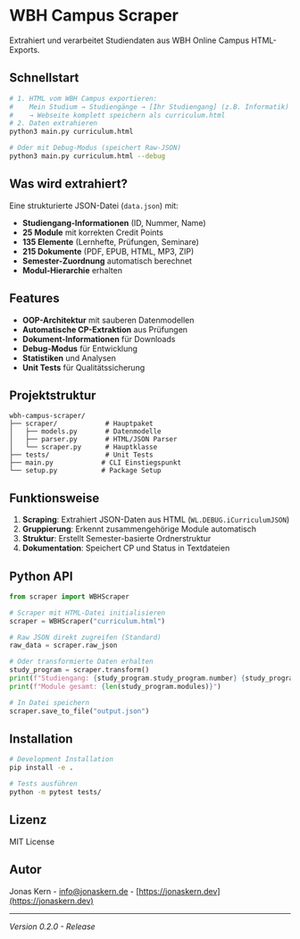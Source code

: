 # WBH Campus Scraper

Extrahiert und verarbeitet Studiendaten aus WBH Online Campus HTML-Exports.

## Schnellstart

```bash
# 1. HTML vom WBH Campus exportieren:
#    Mein Studium → Studiengänge → [Ihr Studiengang] (z.B. Informatik)
#    → Webseite komplett speichern als curriculum.html
# 2. Daten extrahieren
python3 main.py curriculum.html

# Oder mit Debug-Modus (speichert Raw-JSON)
python3 main.py curriculum.html --debug
```

## Was wird extrahiert?

Eine strukturierte JSON-Datei (`data.json`) mit:
- **Studiengang-Informationen** (ID, Nummer, Name)
- **25 Module** mit korrekten Credit Points
- **135 Elemente** (Lernhefte, Prüfungen, Seminare)
- **215 Dokumente** (PDF, EPUB, HTML, MP3, ZIP)
- **Semester-Zuordnung** automatisch berechnet
- **Modul-Hierarchie** erhalten

## Features

- **OOP-Architektur** mit sauberen Datenmodellen
- **Automatische CP-Extraktion** aus Prüfungen
- **Dokument-Informationen** für Downloads
- **Debug-Modus** für Entwicklung
- **Statistiken** und Analysen
- **Unit Tests** für Qualitätssicherung

## Projektstruktur

```
wbh-campus-scraper/
├── scraper/            # Hauptpaket
│   ├── models.py       # Datenmodelle
│   ├── parser.py       # HTML/JSON Parser
│   └── scraper.py      # Hauptklasse
├── tests/              # Unit Tests
├── main.py            # CLI Einstiegspunkt
└── setup.py           # Package Setup
```

## Funktionsweise

1. **Scraping**: Extrahiert JSON-Daten aus HTML (`WL.DEBUG.iCurriculumJSON`)
2. **Gruppierung**: Erkennt zusammengehörige Module automatisch
3. **Struktur**: Erstellt Semester-basierte Ordnerstruktur
4. **Dokumentation**: Speichert CP und Status in Textdateien


## Python API

```python
from scraper import WBHScraper

# Scraper mit HTML-Datei initialisieren
scraper = WBHScraper("curriculum.html")

# Raw JSON direkt zugreifen (Standard)
raw_data = scraper.raw_json

# Oder transformierte Daten erhalten
study_program = scraper.transform()
print(f"Studiengang: {study_program.study_program.number} {study_program.study_program.name}")
print(f"Module gesamt: {len(study_program.modules)}")

# In Datei speichern
scraper.save_to_file("output.json")
```

## Installation

```bash
# Development Installation
pip install -e .

# Tests ausführen
python -m pytest tests/
```

## Lizenz

MIT License

## Autor

Jonas Kern - [info@jonaskern.de](mailto:info@jonaskern.de) - [https://jonaskern.dev](https://jonaskern.dev)

---

*Version 0.2.0 - Release*